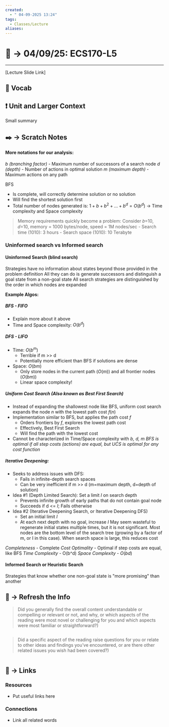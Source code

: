 ```yaml
---
created:
  - " 04-09-2025 13:24"
tags:
  - Classes/Lecture
aliases:
---
```


# 📗 ->  04/09/25: ECS170-L5
---
[Lecture Slide Link]

## 🎤 Vocab



## ❗ Unit and Larger Context
Small summary




## ✒️ -> Scratch Notes


#### More notations for our analysis:
*b (branching factor)* - Maximum number of successors of a search node
*d (depth)* - Number of actions in optimal solution
*m (maximum depth)* - Maximum actions on any path

BFS 
- Is complete, will correctly determine solution or no solution
- Will find the shortest solution first
- Total number of nodes generated is: $1+b+b^2+\dots +b^d = O(b^d)$ -> Time complexity and Space complexity
> Memory requirements quickly become a problem:
> Consider 𝑏=10, 𝑑=10, memory = 1000 bytes/node, speed = 1M nodes/sec
	- Search time (1010): 3 hours
	- Search space (1010): 10 Terabyte


### Uninformed search vs Informed search
#### Uninformed Search (blind search)
Strategies have no information about states beyond those provided in the problem definition
All they can do is generate successors and distinguish a goal state from a non-goal state
All search strategies are distinguished by the order in which nodes are expanded

**Example Algos:**
##### BFS - FIFO
- Explain more about it above
- Time and Space complexity: $O(b^d)$
##### DFS - LIFO
- Time: $O(b^m)$
	- Terrible if m >> d
	- Potentially more efficient than BFS if solutions are dense
- Space: $O(bm)$
	- Only store nodes in the current path ($O(m)$) and all frontier nodes ($O(bm)$)
	- Linear space complexity!
##### Uniform Cost Search (Also known as Best First Search)
- Instead of expanding the shallowest node like BFS, uniform cost search expands the node $n$ with the lowest path cost $f(n)$
- Implementation similar to BFS, but applies the path cost $f$
	- Orders frontiers by $f$, explores the lowest path cost
	- Effectively, Best First Search
	- Will find the path with the lowest cost
- Cannot be characterized in Time/Space complexity with *b, d, m*
*BFS is optimal if all step costs (actions) are equal, but UCS is optimal for any cost function*
##### Iterative Deepening:
- Seeks to address issues with DFS:
	- Fails in infinite-depth search spaces
	- Can be very inefficient if m >> d (m=maximum depth, d=depth of solution)
- Idea #1 (Depth Limited Search): Set a limit *I* on search depth
	- Prevents infinite growth of early paths that do not contain goal node
	- Succeeds if d <= *I*; Fails otherwise
- Idea #2 (Iterative Deepening Search, or Iterative Deepening DFS)
	- Set an initial limit *I*
	- At each next depth with no goal, increase *I*
May seem wasteful to regenerate initial states multiple times, but it is not significant. Most nodes are the bottom level of the search tree (growing by a factor of m, or I in this case). When search space is large, this reduces cost

*Completeness* - Complete
*Cost Optimality* - Optimal if step costs are equal, like BFS
*Time Complexity* - O(b^d)
*Space Complexity* - $O(bd)$
#### Informed Search or Heuristic Search
Strategies that know whether one non-goal state is "more promising" than another




## 🧪 -> Refresh the Info
> Did you generally find the overall content understandable or compelling or relevant or not, and why, or which aspects of the reading were most novel or challenging for you and which aspects were most familiar or straightforward?)  
```

```

> Did a specific aspect of the reading raise questions for you or relate to other ideas and findings you’ve encountered, or are there other related issues you wish had been covered?)
```

```




## 🔗 -> Links
### Resources
- Put useful links here


### Connections
- Link all related words
